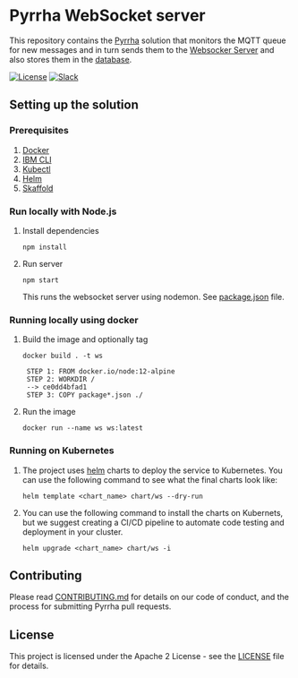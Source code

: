 # Pyrrha WebSocket server
 
This repository contains the [Pyrrha](https://github.com/Pyrrha-Platform/Pyrrha) solution that monitors the MQTT queue for new messages and in turn sends them to the [Websocker Server](https://github.com/Pyrrha-Platform/Pyrrha-WebSocket-Server) and also stores them in the [database](https://github.com/Pyrrha-Platform/Pyrrha-Database).

[![License](https://img.shields.io/badge/License-Apache2-blue.svg)](https://www.apache.org/licenses/LICENSE-2.0) [![Slack](https://img.shields.io/badge/Join-Slack-blue)](https://callforcode.org/slack)

## Setting up the solution

### Prerequisites
1. [Docker](https://docs.docker.com/desktop/)
2. [IBM CLI](https://cloud.ibm.com/docs/cli?topic=cli-install-ibmcloud-cli)
3. [Kubectl](https://kubernetes.io/docs/tasks/tools/install-kubectl/)
4. [Helm](https://helm.sh/docs/intro/install/)
5. [Skaffold](https://skaffold.dev/docs/install/)

### Run locally with Node.js
1. Install dependencies
   ```
   npm install
   ```
2. Run server
   ```
   npm start
   ```
   This runs the websocket server using nodemon. See [package.json](package.json) file.

### Running locally using docker
1. Build the image and optionally tag
   ```
   docker build . -t ws
   ```
   ```
    STEP 1: FROM docker.io/node:12-alpine
    STEP 2: WORKDIR /
    --> ce0dd4bfad1
    STEP 3: COPY package*.json ./
   ```
2. Run the image
   ```
   docker run --name ws ws:latest
   ```

### Running on Kubernetes
1. The project uses [helm](https://helm.sh/) charts to deploy the service to Kubernetes. You can use the following command to see what the final charts look like:
    ```
    helm template <chart_name> chart/ws --dry-run  
    ```
2. You can use the following command to install the charts on Kubernets, but we suggest creating a CI/CD pipeline to automate code testing and deployment in your cluster.
   ```
   helm upgrade <chart_name> chart/ws -i 
   ```


## Contributing

Please read [CONTRIBUTING.md](CONTRIBUTING.md) for details on our code of conduct, and the process for submitting Pyrrha pull requests.

## License

This project is licensed under the Apache 2 License - see the [LICENSE](LICENSE) file for details.
